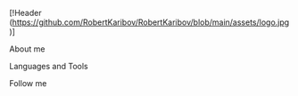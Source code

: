 [!Header (https://github.com/RobertKaribov/RobertKaribov/blob/main/assets/logo.jpg)]

About me

Languages and Tools

Follow me